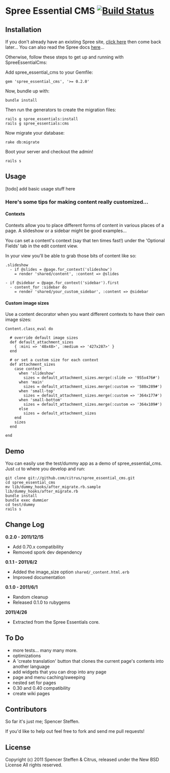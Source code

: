 # Spree Essential CMS [![Build Status](https://secure.travis-ci.org/citrus/spree_essential_cms.png)](http://travis-ci.org/citrus/spree_essential_cms)


Installation
------------

If you don't already have an existing Spree site, [click here](https://gist.github.com/946719) then come back later... You can also read the Spree docs [here](http://spreecommerce.com/documentation/getting_started.html)...

Otherwise, follow these steps to get up and running with SpreeEssentialCms:

Add spree_essential_cms to your Gemfile:

    gem 'spree_essential_cms', '>= 0.2.0'

Now, bundle up with:

    bundle install

Then run the generators to create the migration files:

    rails g spree_essentials:install
    rails g spree_essentials:cms

Now migrate your database:

    rake db:migrate
    
Boot your server and checkout the admin!

    rails s
    


Usage
-----

[todo] add basic usage stuff here


### Here's some tips for making content really customized...


#### Contexts

Contexts allow you to place different forms of content in various places of a page. A slideshow or a sidebar might be good examples...

You can set a content's context (say that ten times fast!) under the 'Optional Fields' tab in the edit content view.

In your view you'll be able to grab those bits of content like so:

    
    .slideshow
      - if @slides = @page.for_context('slideshow')
        = render 'shared/content', :content => @slides
    
    - if @sidebar = @page.for_context('sidebar').first
      - content_for :sidebar do
        = render 'shared/your_custom_sidebar', :content => @sidebar  




#### Custom image sizes

Use a content decorator when you want different contexts to have their own image sizes:


    Content.class_eval do 
    
      # override default image sizes
      def default_attachment_sizes
        { :mini => '48x48>', :medium => '427x287>' }
      end
      
      # or set a custom size for each context
      def attachment_sizes
        case context
          when 'slideshow'
            sizes = default_attachment_sizes.merge(:slide => '955x476#')
          when 'main'
            sizes = default_attachment_sizes.merge(:custom => '580x289#')
          when 'small-top'
            sizes = default_attachment_sizes.merge(:custom => '364x177#')
          when 'small-bottom'
            sizes = default_attachment_sizes.merge(:custom => '364x109#') 
          else
            sizes = default_attachment_sizes
        end
        sizes
      end
    
    end





    
Demo
----

You can easily use the test/dummy app as a demo of spree_essential_cms. Just `cd` to where you develop and run:
    
    git clone git://github.com/citrus/spree_essential_cms.git
    cd spree_essential_cms
    mv lib/dummy_hooks/after_migrate.rb.sample lib/dummy_hooks/after_migrate.rb
    bundle install
    bundle exec dummier
    cd test/dummy
    rails s
    

Change Log
----------

**0.2.0 - 2011/12/15**

* Add 0.70.x compatibility
* Removed spork dev dependency


**0.1.1 - 2011/6/2**

* Added the image_size option `shared/_content.html.erb`
* Improved documentation


**0.1.0 - 2011/6/1**

* Random cleanup
* Released 0.1.0 to rubygems


**2011/4/26**

* Extracted from the Spree Essentials core.


To Do
-----

* more tests... many many more.
* optimizations
* A 'create translation' button that clones the current page's contents into another language
* add widgets that you can drop into any page
* page and menu caching/sweeping
* nested set for pages
* 0.30 and 0.40 compatibility
* create wiki pages


Contributors
------------

So far it's just me; Spencer Steffen. 

If you'd like to help out feel free to fork and send me pull requests!


License
-------

Copyright (c) 2011 Spencer Steffen & Citrus, released under the New BSD License All rights reserved.

